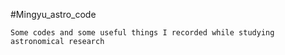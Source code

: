 #Mingyu_astro_code

    Some codes and some useful things I recorded while studying astronomical research